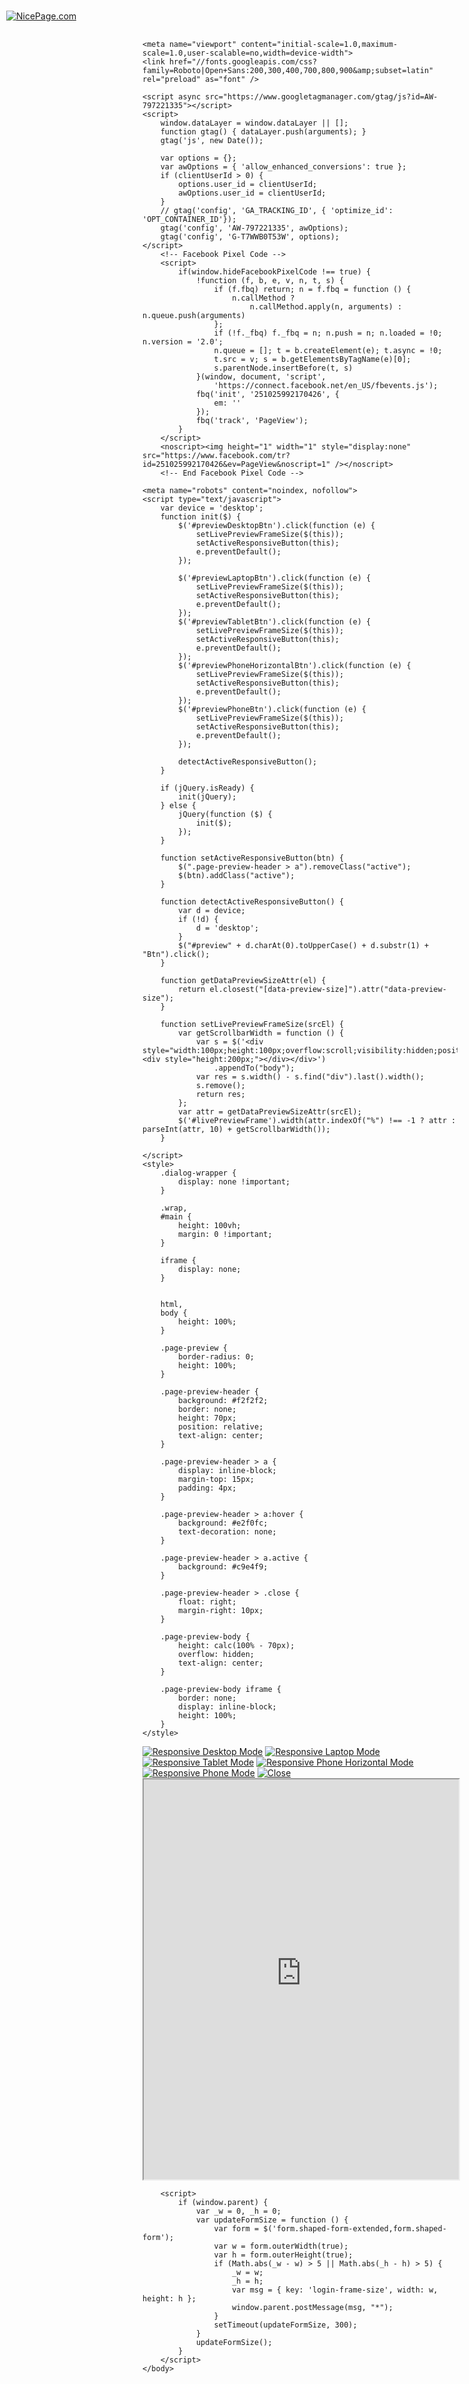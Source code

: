 
<!DOCTYPE html>
<html lang="en-US" class="hide-scroll">
<head> 
    <title>About web designer HTML Template Live Demo</title>
    <meta name="Keywords">
    <meta name="Description">
    



    <meta name="viewport" content="initial-scale=1.0,maximum-scale=1.0,user-scalable=no,width=device-width">
    <link href="//fonts.googleapis.com/css?family=Roboto|Open+Sans:200,300,400,700,800,900&amp;subset=latin" rel="preload" as="font" />





<script>
    window.isAuthenticated = 0;
    window.clientUserId = 0;
    window.clientUserName = '';
    window.userCountryCode = '';
    window.logPageEvent = 1;
    window.userHasAdsParams = 0;
    window.utmSourceFromReferrer = 0;
    window.currentLang = '';
    window.baseUrl = 'html-templates';
    window.currentUrl = 'html-templates';
    window.np_userId = '';
    window.isAmplitudeInitialized = false;
    window.sha256Email = '';

    function sendAnalyticsData(eventType, props, cb) {
        var json = { data: {} };
        json.userToken = np_userId;
        json.data.adsParams = $.cookie('AdsParameters');
        json.data.ga = $.cookie('_ga');
        json.data.gac = $.cookie('_gac_UA-88868916-2');
        json.data.userAgent = navigator.userAgent;
        json.data.eventType = eventType;
        json.data.props = props;
        $.ajax({
            'type': 'POST',
            'url': '/Feedback/SendAdsLog',
            'contentType': 'application/json; charset=utf-8',
            'data': JSON.stringify(json),
            'dataType': 'json',
            'complete': cb || function() {}
        });
    }

    function initializeAmplitudeUser() {
        if (isAmplitudeInitialized) {
            return;
        }
        isAmplitudeInitialized = true;

        if (clientUserId > 0)
        {
            identifyAmplitudeUser(clientUserId, clientUserName);
        }
        else
        {
            identifyAmplitudeUser(null);
        }
    }

    function sendAmplitudeAnalyticsData(eventName, eventProperties, userProperties, callback_function) {
        initializeAmplitudeUser();

        if (userProperties) {
            if(userProperties.utm_source || userProperties.utm_campaign) {
                var identify = new amplitude.Identify();
                identify.setOnce("utm_campaign", userProperties.utm_campaign);
                identify.setOnce("utm_source", userProperties.utm_source);
                identify.setOnce("utm_content", userProperties.utm_content);
                identify.setOnce("utm_term", userProperties.utm_term);
                identify.setOnce("utm_page", userProperties.utm_page);
                identify.setOnce("utm_page2", userProperties.utm_page);
                identify.setOnce("referrer", userProperties.referrer);

                amplitude.getInstance().identify(identify);

                userProperties.utm_source_last = userProperties.utm_source;
                userProperties.utm_campaign_last = userProperties.utm_campaign;
                userProperties.utm_content_last = userProperties.utm_content;
                userProperties.utm_term_last = userProperties.utm_term;
                userProperties.utm_page_last = userProperties.utm_page;
            }

            var userProps = objectWithoutProperties(userProperties, ["utm_campaign", "utm_source","utm_content", "utm_term", "utm_page", "referrer"]);
            amplitude.getInstance().setUserProperties(userProps);
        }

        eventProperties.WebSite = 'true';
        eventProperties.IsAuthenticated = window.isAuthenticated;
        eventProperties.country_code = getCountryCode();
        eventProperties.lang = window.currentLang || '';

        var fullPageUrl = window.location.pathname.split('?')[0];
        eventProperties.full_page_url = fullPageUrl;
        eventProperties.page_url = clearPageUrl(fullPageUrl);

        if (typeof callback_function === 'function') {
            amplitude.getInstance().logEvent(eventName, eventProperties, callback_function);
        } else {
            amplitude.getInstance().logEvent(eventName, eventProperties);
        }
    }

    function identifyAmplitudeUser(userId, token) {
        if (userId) {
            amplitude.getInstance().setUserProperties({
                "Token": token,
                "UserId": userId
            });
        }

        var identify = new amplitude.Identify();
        amplitude.getInstance().identify(identify);
        if (userId) {
            amplitude.getInstance().setUserId(userId);
        }
    }

    function sendAnalyticsFromUrl(referrer, pageType) {
        var hash = window.location.hash;

        var urlIsAvailable = typeof URL === "function" || (navigator.userAgent.indexOf('MSIE') !== -1 && typeof URL === 'object');
        if (!urlIsAvailable) {
            return;
        }

        var url = new URL(window.location.href);
        if (hash && hash.indexOf('utm_') >= 0) {
            url = new URL(window.location.origin + window.location.pathname + hash.replace('#', '?'));
        }

        if (!url.searchParams) {
            return;
        }

        var utmParams = getUtmParams(url);
        var gclidFromUrl = utmParams.gclid;
        var utmParamsFromUrl = !!utmParams.utmSource || !!utmParams.utmCampaign || !!utmParams.gclid;
        if (!utmParamsFromUrl && userHasAdsParams)
        {
            utmParams = getUtmParamsFromCookie();
        }

        var canLog = canLogToAmplitude();
        if (utmParamsFromUrl || utmSourceFromReferrer) {
            var fullPageUrl = window.location.pathname.split('?')[0];
            var pageUrl = clearPageUrl(fullPageUrl);
            var userProps = {
                "utm_source": utmParams.utmSource,
                "utm_campaign": utmParams.utmCampaign,
                "utm_content": utmParams.utmContent,
                "utm_term": utmParams.utmTerm,
                "utm_page": getUtmPageValue(pageUrl),
                "utm_lang": window.currentLang || '',
                "referrer": referrer
            };

            if (gclidFromUrl) {
                var landingUrl = pageUrl.startsWith('/') && pageUrl !== '/' ? pageUrl.substr(1) : pageUrl;
                userProps.landing_page = landingUrl;

                var event = {
                    'Page': landingUrl,
                    'Url': window.location.href,
                    'utm_campaign_event': utmParams.utmCampaign
                }
                sendAmplitudeAnalyticsData('Landing Page', event, userProps);
            } else {
                var eventProps = {
                    "utm_source": utmParams.utmSource,
                    "utm_campaign": utmParams.utmCampaign,
                    "utm_content": utmParams.utmContent,
                    "utm_term": utmParams.utmTerm
                };

                if (utmParams.utmSource === "elastic") {
                    sendAmplitudeAnalyticsData('Email Click', eventProps);
                }

                if (canLog) {
                    sendAmplitudeAnalyticsData('Campaign', eventProps, userProps);
                }
            }
        }

        if (logPageEvent && canLog || (pageType === 'Pricing Page' && !window.isForbiddenCountry())) {
            var pageEventProps = {
                'type': pageType,
                'accepted_country': isValidCountry(),
                'force_log': !canLog
            };

            sendAmplitudeAnalyticsData('Page View', pageEventProps);
        }
    }

    document.addEventListener('DOMContentLoaded', function () {
        setCountryCode('https://location.nicepagesrv.com/country');
        setUserIdCookie();
        updatePageViewCounter();

        if (typeof gtag === 'function' && typeof canSendViewConversion === 'function' && window.isAuthenticated && canSendViewConversion()) {
            if (sha256Email) {
                gtag('set', 'user_data', { 'sha256_email_address': sha256Email });
            }
            //Event snippet for 2 Page View conversion page
            gtag('event', 'conversion', { 'send_to': 'AW-797221335/GbWrCJ6Ht5wYENfDkvwC', 'transaction_id': clientUserId });

            setAdsPageViewCookie();
        }

        var referrer = '';
        var pageType = 'Template Page Preview';
        sendAnalyticsFromUrl(referrer, pageType);

        if (location.href.indexOf('/frame/') === -1) {
            PureCookie.initCookieConsent({
                description: 'By using this website, you automatically accept that we use cookies. Learn more about our ',
                link: '<a href="https://nicepage.com/Privacy" target="_blank"> privacy and cookies policy</a>.',
                buttonCaption: "Accept",
                opacity: 0.88,
            });
        }
    });
</script>

<!--
<style>.async-hide { opacity: 0 !important} </style>
<script>(function(a,s,y,n,c,h,i,d,e){s.className+=' '+y;h.start=1*new Date;
h.end=i=function(){s.className=s.className.replace(RegExp(' ?'+y),'')};
(a[n]=a[n]||[]).hide=h;setTimeout(function(){i();h.end=null},c);h.timeout=c;
})(window,document.documentElement,'async-hide','dataLayer',4000,
{'GTM-KGP3NM3':true});</script>
-->    <!-- Global site tag (gtag.js) - Google Analytics -->
    <script async src="https://www.googletagmanager.com/gtag/js?id=AW-797221335"></script>
    <script>
        window.dataLayer = window.dataLayer || [];
        function gtag() { dataLayer.push(arguments); }
        gtag('js', new Date());

        var options = {};
        var awOptions = { 'allow_enhanced_conversions': true };
        if (clientUserId > 0) {
            options.user_id = clientUserId;
            awOptions.user_id = clientUserId;
        }
        // gtag('config', 'GA_TRACKING_ID', { 'optimize_id': 'OPT_CONTAINER_ID'});
        gtag('config', 'AW-797221335', awOptions);
        gtag('config', 'G-T7WWB0T53W', options);
    </script>
        <!-- Facebook Pixel Code -->
        <script>
            if(window.hideFacebookPixelCode !== true) {
                !function (f, b, e, v, n, t, s) {
                    if (f.fbq) return; n = f.fbq = function () {
                        n.callMethod ?
                            n.callMethod.apply(n, arguments) : n.queue.push(arguments)
                    };
                    if (!f._fbq) f._fbq = n; n.push = n; n.loaded = !0; n.version = '2.0';
                    n.queue = []; t = b.createElement(e); t.async = !0;
                    t.src = v; s = b.getElementsByTagName(e)[0];
                    s.parentNode.insertBefore(t, s)
                }(window, document, 'script',
                    'https://connect.facebook.net/en_US/fbevents.js');
                fbq('init', '251025992170426', {
                    em: ''
                });
                fbq('track', 'PageView');
            }
        </script>
        <noscript><img height="1" width="1" style="display:none" src="https://www.facebook.com/tr?id=251025992170426&ev=PageView&noscript=1" /></noscript>
        <!-- End Facebook Pixel Code -->

<!-- Amplitude Code -->
<script type="text/javascript">
    (function(e,t){var n=e.amplitude||{_q:[],_iq:{}};var r=t.createElement("script")
            ;r.type="text/javascript"
            ;r.integrity="sha384-d/yhnowERvm+7eCU79T/bYjOiMmq4F11ElWYLmt0ktvYEVgqLDazh4+gW9CKMpYW"
            ;r.crossOrigin="anonymous";r.async=true
            ;r.src="https://cdn.amplitude.com/libs/amplitude-5.2.2-min.gz.js"
            ;r.onload=function(){if(!e.amplitude.runQueuedFunctions){
                console.log("[Amplitude] Error: could not load SDK")}}
            ;var i=t.getElementsByTagName("script")[0];i.parentNode.insertBefore(r,i)
            ;function s(e,t){e.prototype[t]=function(){
            this._q.push([t].concat(Array.prototype.slice.call(arguments,0)));return this}}
        var o=function(){this._q=[];return this}
            ;var a=["add","append","clearAll","prepend","set","setOnce","unset"]
            ;for(var u=0;u<a.length;u++){s(o,a[u])}n.Identify=o;var c=function(){this._q=[]
                ;return this}
            ;var l=["setProductId","setQuantity","setPrice","setRevenueType","setEventProperties"]
            ;for(var p=0;p<l.length;p++){s(c,l[p])}n.Revenue=c
            ;var d=["init","logEvent","logRevenue","setUserId","setUserProperties","setOptOut","setVersionName","setDomain","setDeviceId","setGlobalUserProperties","identify","clearUserProperties","setGroup","logRevenueV2","regenerateDeviceId","groupIdentify","onInit","logEventWithTimestamp","logEventWithGroups","setSessionId","resetSessionId"]
            ;function v(e){function t(t){e[t]=function(){
                e._q.push([t].concat(Array.prototype.slice.call(arguments,0)))}}
            for(var n=0;n<d.length;n++){t(d[n])}}v(n);n.getInstance=function(e){
                e=(!e||e.length===0?"$default_instance":e).toLowerCase()
                    ;if(!n._iq.hasOwnProperty(e)){n._iq[e]={_q:[]};v(n._iq[e])}return n._iq[e]}
            ;e.amplitude=n})(window,document);
    amplitude.getInstance().init("878f4709123a5451aff838c1f870b849");
</script>

<script>
var shareasaleSSCID=shareasaleGetParameterByName("sscid");function shareasaleSetCookie(e,a,r,s,t){if(e&&a){var o,n=s?"; path="+s:"",i=t?"; domain="+t:"",S="";r&&((o=new Date).setTime(o.getTime()+r),S="; expires="+o.toUTCString()),document.cookie=e+"="+a+S+n+i+"; SameSite=None;Secure"}}function shareasaleGetParameterByName(e,a){a||(a=window.location.href),e=e.replace(/[\[\]]/g,"\\$&");var r=new RegExp("[?&]"+e+"(=([^&#]*)|&|#|$)").exec(a);return r?r[2]?decodeURIComponent(r[2].replace(/\+/g," ")):"":null}shareasaleSSCID&&shareasaleSetCookie("shareasaleSSCID",shareasaleSSCID,94670778e4,"/");
</script>






<script src="//capp.nicepage.com/9f3c9ae516acfc74c24483c7e511ab90658c5545/main-libs.js" ></script>
<link href="//capp.nicepage.com/9f3c9ae516acfc74c24483c7e511ab90658c5545/main-libs.css" rel="stylesheet" />


<!--[if lt IE 9]>
    <script src="https://html5shim.googlecode.com/svn/trunk/html5.js"></script>
<![endif]-->





    
    <meta name="robots" content="noindex, nofollow">
    <script type="text/javascript">
        var device = 'desktop';
        function init($) {
            $('#previewDesktopBtn').click(function (e) {
                setLivePreviewFrameSize($(this));
                setActiveResponsiveButton(this);
                e.preventDefault();
            });

            $('#previewLaptopBtn').click(function (e) {
                setLivePreviewFrameSize($(this));
                setActiveResponsiveButton(this);
                e.preventDefault();
            });
            $('#previewTabletBtn').click(function (e) {
                setLivePreviewFrameSize($(this));
                setActiveResponsiveButton(this);
                e.preventDefault();
            });
            $('#previewPhoneHorizontalBtn').click(function (e) {
                setLivePreviewFrameSize($(this));
                setActiveResponsiveButton(this);
                e.preventDefault();
            });
            $('#previewPhoneBtn').click(function (e) {
                setLivePreviewFrameSize($(this));
                setActiveResponsiveButton(this);
                e.preventDefault();
            });

            detectActiveResponsiveButton();
        }

        if (jQuery.isReady) {
            init(jQuery);
        } else {
            jQuery(function ($) {
                init($);
            });
        }

        function setActiveResponsiveButton(btn) {
            $(".page-preview-header > a").removeClass("active");
            $(btn).addClass("active");
        }

        function detectActiveResponsiveButton() {
            var d = device;
            if (!d) {
                d = 'desktop';
            }
            $("#preview" + d.charAt(0).toUpperCase() + d.substr(1) + "Btn").click();
        }

        function getDataPreviewSizeAttr(el) {
            return el.closest("[data-preview-size]").attr("data-preview-size");
        }

        function setLivePreviewFrameSize(srcEl) {
            var getScrollbarWidth = function () {
                var s = $('<div style="width:100px;height:100px;overflow:scroll;visibility:hidden;position:absolute;top:-99999px"><div style="height:200px;"></div></div>')
                    .appendTo("body");
                var res = s.width() - s.find("div").last().width();
                s.remove();
                return res;
            };
            var attr = getDataPreviewSizeAttr(srcEl);
            $('#livePreviewFrame').width(attr.indexOf("%") !== -1 ? attr : parseInt(attr, 10) + getScrollbarWidth());
        }

    </script>
    <style>
        .dialog-wrapper {
            display: none !important;
        }

        .wrap,
        #main {
            height: 100vh;
            margin: 0 !important;
        }

        iframe {
            display: none;
        }


        html,
        body {
            height: 100%;
        }

        .page-preview {
            border-radius: 0;
            height: 100%;
        }

        .page-preview-header {
            background: #f2f2f2;
            border: none;
            height: 70px;
            position: relative;
            text-align: center;
        }

        .page-preview-header > a {
            display: inline-block;
            margin-top: 15px;
            padding: 4px;
        }

        .page-preview-header > a:hover {
            background: #e2f0fc;
            text-decoration: none;
        }

        .page-preview-header > a.active {
            background: #c9e4f9;
        }

        .page-preview-header > .close {
            float: right;
            margin-right: 10px;
        }

        .page-preview-body {
            height: calc(100% - 70px);
            overflow: hidden;
            text-align: center;
        }

        .page-preview-body iframe {
            border: none;
            display: inline-block;
            height: 100%;
        }
    </style>

</head>
    <body>
        


<div class="page-preview">
    <div class="page-preview-header">
        <a class="hidden-sm hidden-xs" href="#" id="previewDesktopBtn" data-preview-size="100%"><img alt="Responsive Desktop Mode" src="//csite.nicepage.com/Images/Site/responsive-desktop.png"></a>
        <a class="hidden-sm hidden-xs" href="#" id="previewLaptopBtn" data-preview-size="1040px"><img alt="Responsive Laptop Mode" src="//csite.nicepage.com/Images/Site/responsive-laptop.png"></a>
        <a class="hidden-xs" href="#" id="previewTabletBtn" data-preview-size="820px"><img alt="Responsive Tablet Mode" src="//csite.nicepage.com/Images/Site/responsive-tablet.png"></a>
        <a class="hidden-xs" href="#" id="previewPhoneHorizontalBtn" data-preview-size="640px"><img alt="Responsive Phone Horizontal Mode" src="//csite.nicepage.com/Images/Site/responsive-phone-horizontal.png"></a>
        <a class="hidden-xs" href="#" id="previewPhoneBtn" data-preview-size="440px"><img alt="Responsive Phone Mode" src="//csite.nicepage.com/Images/Site/responsive-phone.png"></a>
        <a class="close" href="/ht/5413184/about-web-designer-html-template"><img alt="Close" src="//csite.nicepage.com/Images/Site/icon-close.png"></a>
    </div>
    <div class="page-preview-body">
        <iframe id="livePreviewFrame" src="https://website3433769.nicepage.io/Home.html?version=9c635e7d-d6b3-45ec-bcad-845d5c6dcba4" width="1057" height="640" style="width:100%;"></iframe>
    </div>
</div>
<a style="position:absolute;top:17px;left:10px;" href="/"><img alt="NicePage.com" src="//csite.nicepage.com/Images/logo-w.png"></a>

        <script>
            if (window.parent) {
                var _w = 0, _h = 0;
                var updateFormSize = function () {
                    var form = $('form.shaped-form-extended,form.shaped-form');
                    var w = form.outerWidth(true);
                    var h = form.outerHeight(true);
                    if (Math.abs(_w - w) > 5 || Math.abs(_h - h) > 5) {
                        _w = w;
                        _h = h;
                        var msg = { key: 'login-frame-size', width: w, height: h };
                        window.parent.postMessage(msg, "*");
                    }
                    setTimeout(updateFormSize, 300);
                }
                updateFormSize();
            }
        </script>
    </body>
</html>
